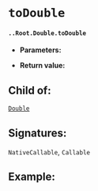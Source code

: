 # `toDouble`

#### `..Root.Double.toDouble`

* **Parameters:**

* **Return value:**

## Child of:

[`Double`](docs..Root.Double.md)

## Signatures:

`NativeCallable`, `Callable`


## Example:



